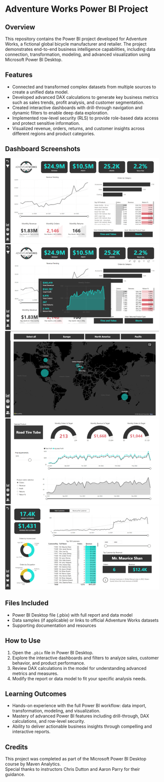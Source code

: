 # Adventure Works Power BI Project

## Overview  
This repository contains the Power BI project developed for Adventure Works, a fictional global bicycle manufacturer and retailer. The project demonstrates end-to-end business intelligence capabilities, including data connection, transformation, modeling, and advanced visualization using Microsoft Power BI Desktop.

## Features  
- Connected and transformed complex datasets from multiple sources to create a unified data model.  
- Developed advanced DAX calculations to generate key business metrics such as sales trends, profit analysis, and customer segmentation.  
- Created interactive dashboards with drill-through navigation and dynamic filters to enable deep data exploration.  
- Implemented row-level security (RLS) to provide role-based data access and protect sensitive information.  
- Visualized revenue, orders, returns, and customer insights across different regions and product categories.

## Dashboard Screenshots
![image1](images/Exec_dashboard.png)
![image1](images/ExecDashboard.png)
![image1](images/Map.png)
![image1](images/Product_performance.png)
![image1](images/Customer_performance.png)

## Files Included  
- Power BI Desktop file (.pbix) with full report and data model  
- Data samples (if applicable) or links to official Adventure Works datasets  
- Supporting documentation and resources  

## How to Use  
1. Open the `.pbix` file in Power BI Desktop.  
2. Explore the interactive dashboards and filters to analyze sales, customer behavior, and product performance.  
3. Review DAX calculations in the model for understanding advanced metrics and measures.  
4. Modify the report or data model to fit your specific analysis needs.

## Learning Outcomes  
- Hands-on experience with the full Power BI workflow: data import, transformation, modeling, and visualization.  
- Mastery of advanced Power BI features including drill-through, DAX calculations, and row-level security.  
- Ability to deliver actionable business insights through compelling and interactive reports.

## Credits  
This project was completed as part of the Microsoft Power BI Desktop course by Maven Analytics.  
Special thanks to instructors Chris Dutton and Aaron Parry for their guidance.

